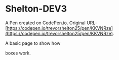 # Shelton-DEV3

A Pen created on CodePen.io. Original URL: [https://codepen.io/trevorshelton25/pen/KKVNRze](https://codepen.io/trevorshelton25/pen/KKVNRze).

A basic page to show how <div> boxes work.
